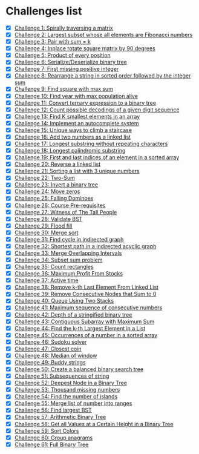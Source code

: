 # Challenges list

- [x] [Challenge 1: Spirally traversing a matrix](challenge-1/)
- [x] [Challenge 2: Largest subset whose all elements are Fibonacci numbers](challenge-2/)
- [x] [Challenge 3: Pair with sum = k](challenge-3/)
- [x] [Challenge 4: Inplace rotate square matrix by 90 degrees](challenge-4/)
- [x] [Challenge 5: Product of every position](challenge-5/)
- [x] [Challenge 6: Serialize/Deserialize binary tree](challenge-6/)
- [x] [Challenge 7: First missing positive integer](challenge-7/)
- [x] [Challenge 8: Rearrange a string in sorted order followed by the integer sum](challenge-8/)
- [x] [Challenge 9: Find square with max sum](challenge-9/)
- [x] [Challenge 10: Find year with max population alive](challenge-10/)
- [x] [Challenge 11: Convert ternary expression to a binary tree](challenge-11/)
- [x] [Challenge 12: Count possible decodings of a given digit sequence](challenge-12/)
- [x] [Challenge 13: Find K smallest elements in an array](challenge-13/)
- [x] [Challenge 14: Implement an autocomplete system](challenge-14/)
- [x] [Challenge 15: Unique ways to climb a staircase](challenge-15/)
- [x] [Challenge 16: Add two numbers as a linked list](challenge-16/)
- [x] [Challenge 17: Longest substring without repeating characters](challenge-17/)
- [x] [Challenge 18: Longest palindromic substring](challenge-18/)
- [x] [Challenge 19: First and last indices of an element in a sorted array](challenge-19/)
- [x] [Challenge 20: Reverse a linked list](challenge-20/)
- [x] [Challenge 21: Sorting a list with 3 unique numbers](challenge-21/)
- [x] [Challenge 22: Two-Sum](challenge-22/)
- [x] [Challenge 23: Invert a binary tree](challenge-23/)
- [x] [Challenge 24: Move zeros](challenge-24/)
- [x] [Challenge 25: Falling Dominoes](challenge-25/)
- [x] [Challenge 26: Course Pre-requisites](challenge-26/)
- [x] [Challenge 27: Witness of The Tall People](challenge-27/)
- [x] [Challenge 28: Validate BST](challenge-28/)
- [x] [Challenge 29: Flood fill](challenge-29/)
- [x] [Challenge 30: Merge sort](challenge-30/)
- [x] [Challenge 31: Find cycle in indirected graph](challenge-31/)
- [x] [Challenge 32: Shortest path in a indirected acyclic graph](challenge-32/)
- [x] [Challenge 33: Merge Overlapping Intervals](challenge-33/)
- [x] [Challenge 34: Subset sum problem](challenge-34/)
- [x] [Challenge 35: Count rectangles](challenge-35/)
- [x] [Challenge 36: Maximum Profit From Stocks](challenge-36/)
- [x] [Challenge 37: Active time](challenge-37/)
- [x] [Challenge 38: Remove k-th Last Element From Linked List](challenge-38/)
- [x] [Challenge 39: Remove Consecutive Nodes that Sum to 0](challenge-39/)
- [x] [Challenge 40: Queue Using Two Stacks](challenge-40/)
- [x] [Challenge 41: Maximum sequence of consecutive numbers](challenge-41/)
- [x] [Challenge 42: Depth of a stringified binary tree](challenge-42/)
- [x] [Challenge 43: Contiguous Subarray with Maximum Sum](challenge-43/)
- [x] [Challenge 44: Find the k-th Largest Element in a List](challenge-44/)
- [x] [Challenge 45: Occurrences of a number in a sorted array](challenge-45/)
- [x] [Challenge 46: Sudoku solver](challenge-46/)
- [x] [Challenge 47: Closest coin](challenge-47/)
- [x] [Challenge 48: Median of window](challenge-48/)
- [x] [Challenge 49: Buddy strings](challenge-49/)
- [x] [Challenge 50: Create a balanced binary search tree](challenge-50/)
- [x] [Challenge 51: Subsequences of string](challenge-51/)
- [x] [Challenge 52: Deepest Node in a Binary Tree](challenge-52/)
- [x] [Challenge 53: Thousand missing numbers](challenge-53/)
- [x] [Challenge 54: Find the number of islands](challenge-54/)
- [x] [Challenge 55: Merge list of number into ranges](challenge-55/)
- [x] [Challenge 56: Find largest BST](challenge-56/)
- [x] [Challenge 57: Arithmetic Binary Tree](challenge-57/)
- [x] [Challenge 58: Get all Values at a Certain Height in a Binary Tree](challenge-58/)
- [x] [Challenge 59: Sort Colors](challenge-59/)
- [x] [Challenge 60: Group anagrams](challenge-60/)
- [x] [Challenge 61: Full Binary Tree](challenge-61/)
